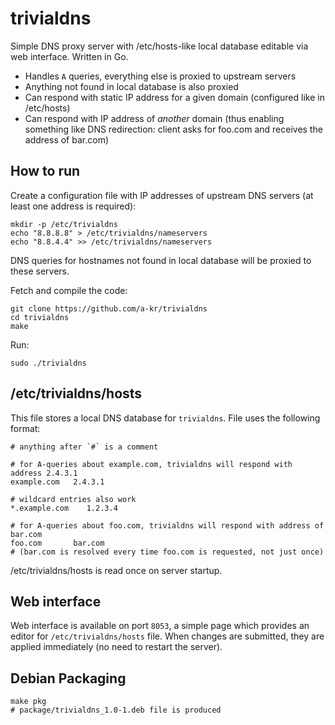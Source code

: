 # trivialdns
Simple DNS proxy server with /etc/hosts-like local database editable via web interface. Written in Go.

* Handles `A` queries, everything else is proxied to upstream servers
* Anything not found in local database is also proxied
* Can respond with static IP address for a given domain (configured like in /etc/hosts)
* Can respond with IP address of _another_ domain (thus enabling something like DNS redirection:
  client asks for foo.com and receives the address of bar.com)

## How to run

Create a configuration file with IP addresses of upstream DNS servers (at least one address is required):
```
mkdir -p /etc/trivialdns
echo "8.8.8.8" > /etc/trivialdns/nameservers
echo "8.8.4.4" >> /etc/trivialdns/nameservers
```

DNS queries for hostnames not found in local database will be proxied to these servers.

Fetch and compile the code:
```
git clone https://github.com/a-kr/trivialdns
cd trivialdns
make
```

Run:
```
sudo ./trivialdns
```

## /etc/trivialdns/hosts

This file stores a local DNS database for `trivialdns`. File uses the following format:
```
# anything after `#` is a comment

# for A-queries about example.com, trivialdns will respond with address 2.4.3.1
example.com   2.4.3.1

# wildcard entries also work
*.example.com    1.2.3.4

# for A-queries about foo.com, trivialdns will respond with address of bar.com
foo.com       bar.com
# (bar.com is resolved every time foo.com is requested, not just once)
```

/etc/trivialdns/hosts is read once on server startup.

## Web interface

Web interface is available on port `8053`, a simple page which provides an editor for
`/etc/trivialdns/hosts` file. When changes are submitted, they are applied immediately
(no need to restart the server).

## Debian Packaging

```
make pkg
# package/trivialdns_1.0-1.deb file is produced
```
